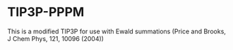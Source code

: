 # TIP3P-PPPM
This is a modified TIP3P for use with Ewald summations (Price and Brooks, J Chem Phys, 121, 10096 (2004))
